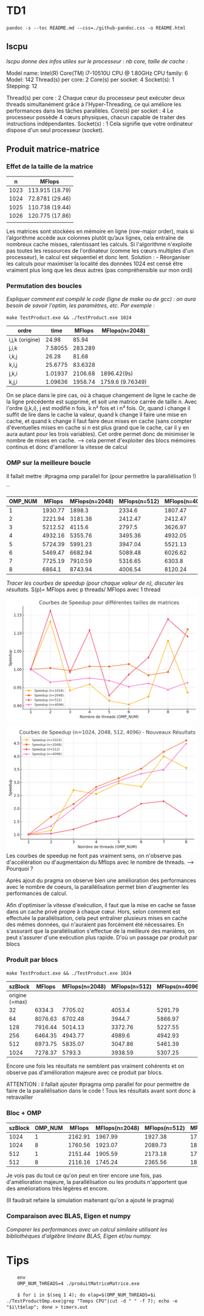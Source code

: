 
# TD1

`pandoc -s --toc README.md --css=./github-pandoc.css -o README.html`

## lscpu

*lscpu donne des infos utiles sur le processeur : nb core, taille de cache :*

 Model name:             Intel(R) Core(TM) i7-10510U CPU @ 1.80GHz
    CPU family:           6
    Model:                142
    Thread(s) per core:   2
    Core(s) per socket:   4
    Socket(s):            1
    Stepping:             12

Thread(s) per core : 2
Chaque cœur du processeur peut exécuter deux threads simultanément grâce à l'Hyper-Threading, ce qui améliore les performances dans les tâches parallèles.
Core(s) per socket : 4
Le processeur possède 4 cœurs physiques, chacun capable de traiter des instructions indépendantes.
Socket(s) : 1
Cela signifie que votre ordinateur dispose d'un seul processeur (socket).


## Produit matrice-matrice

### Effet de la taille de la matrice

  n            | MFlops
---------------|--------
1023           |113.915  (18.79)
1024           |72.8781  (29.46)
1025           |110.738  (19.44)
1026           |120.775  (17.86)
               |

Les matrices sont stockées en mémoire en ligne (row-major order), mais si l’algorithme accède aux colonnes plutôt qu’aux lignes, cela entraîne de nombreux cache misses, ralentissant les calculs.
Si l'algorithme n'exploite pas toutes les ressources de l'ordinateur (comme les cœurs multiples d'un processeur), le calcul est séquentiel et donc lent.
Solution : - Réorganiser les calculs pour maximiser la localité des données
1024 est censé être vraiment plus long que les deux autres (pas compréhensible sur mon ordi)

### Permutation des boucles

*Expliquer comment est compilé le code (ligne de make ou de gcc) : on aura besoin de savoir l'optim, les paramètres, etc. Par exemple :*

`make TestProduct.exe && ./TestProduct.exe 1024`


  ordre           | time    | MFlops  | MFlops(n=2048)
------------------|---------|---------|----------------
i,j,k (origine)   | 24.98   | 85.94   |
j,i,k             | 7.58055 | 283.289 |
i,k,j             | 26.28   | 81.68   |
k,i,j             | 25.6775 | 83.6328 |
j,k,i             | 1.01937 | 2106.68 |1896.42(9s)
k,j,i             | 1.09636 | 1958.74 |1759.6 (9.76349)


On se place dans le pire cas, où à chaque changement de ligne le cache de la ligne précédente est supprimé, et soit une matrice carrée de taille n. Avec l'ordre (j,k,i), j est modifié n fois, k n² fois et i n³ fois. Or, quand i change il suffit de lire dans le cache la valeur, quand k change il faire une mise en cache, et quand k change il faut faire deux mises en cache (sans compter d'éventuelles mises en cache si n est plus grand que le cache, car il y en aura autant pour les trois variables). Cet ordre permet donc de minimiser le nombre de mises en cache.
--> cela permet d'exploiter des blocs mémoires continus et donc d'améliorer la vitesse de calcul


### OMP sur la meilleure boucle
Il fallait mettre :#pragma omp parallel for (pour permettre la parallélisation !)

``

  OMP_NUM         | MFlops  | MFlops(n=2048) | MFlops(n=512)  | MFlops(n=4096)
------------------|---------|----------------|----------------|---------------
1                 |1930.77  |1898.3          |2334.6          |1807.47
2                 |2221.94  |3181.38         |2412.47         |2412.47
3                 |5212.52  |4115.6          |2797.5          |3626.97
4                 |4932.16  |5355.76         |3495.36         |4932.05
5                 |5724.39  |5991.23         |3947.04         |5521.13
6                 |5469.47  |6682.94         |5089.48         |6026.62
7                 |7725.19  |7910.59         |5316.65         |6303.8
8                 |6864.1   |8743.94         |4006.54         |8120.24
*Tracer les courbes de speedup (pour chaque valeur de n), discuter les résultats.*
S(p)= MFlops avec p threads/ MFlops avec 1 thread
​
 

![Etude des courbes de speed up (avant ajout pragma)](courbes.png)

![Etude des courbes de speed up (après ajout pragma)](courbes2.png)
Les courbes de speedup ne font pas vraiment sens, on n'observe pas d'accélération ou d'augmentaion du Mflops avec le nombre de threads. --> Pourquoi ?

Après ajout du pragma on observe bien une amélioration des performances avec le nombre de coeurs, la parallélisation permet bien d'augmenter les performances de calcul.

Afin d'optimiser la vitesse d'exécution, il faut que la mise en cache se fasse dans un cache privé propre à chaque cœur. Hors, selon comment est effectuée la parallélisation, cela peut entraîner plusieurs mises en cache des mêmes données, qui n'auraient pas forcément été nécessaires. En s'assurant que la parallélisation s'effectue de la meilleure des manières, on peut s'assurer d'une exécution plus rapide. D'où un passage par produit par blocs

### Produit par blocs

`make TestProduct.exe && ./TestProduct.exe 1024`

  szBlock         | MFlops  | MFlops(n=2048) | MFlops(n=512)  | MFlops(n=4096)
------------------|---------|----------------|----------------|---------------
origine (=max)    |
32                |6334.3   |7705.02         |4053.4          |5291.79
64                |8076.63  |6702.48         |3944.7          |5866.97
128               |7916.44  |5014.13         |3372.76         |5227.55
256               |6464.35  |4943.77         |4989.6          |4942.93
512               |6973.75  |5835.07         |3047.86         |5461.39
1024              |7278.37  |5793.3          |3938.59         |5307.25

Encore une fois les résultats ne semblent pas vraiment cohérents et on observe pas d'amélioration majeure avec ce produit par blocs.

ATTENTION : il fallait ajouter #pragma omp parallel for pour permettre de faire de la parallélisation dans le code ! Tous les résultats avant sont donc à retravailler



### Bloc + OMP


  szBlock      | OMP_NUM | MFlops  | MFlops(n=2048) | MFlops(n=512)  | MFlops(n=4096)|
---------------|---------|---------|----------------|----------------|---------------|
1024           |  1      |2162.91  |1967.99         |1927.38         |1788.26        |
1024           |  8      |1760.56  |1923.07         |2089.73         |1894.89        |
512            |  1      |2151.44  |1905.59         |2173.18         |1730.18        |
512            |  8      |2116.16  |1745.24         |2365.56         |1868.2         |

Je vois pas du tout ce qu'on peut en tirer encore une fois, pas d'amélioration majeure, la parallélisation ou les produits n'apportent que des améliorations très légères et encore.

(Il faudrait refaire la simulation maitenant qu'on a ajouté le pragma)


### Comparaison avec BLAS, Eigen et numpy

*Comparer les performances avec un calcul similaire utilisant les bibliothèques d'algèbre linéaire BLAS, Eigen et/ou numpy.*


# Tips

```
	env
	OMP_NUM_THREADS=4 ./produitMatriceMatrice.exe
```

```
    $ for i in $(seq 1 4); do elap=$(OMP_NUM_THREADS=$i ./TestProductOmp.exe|grep "Temps CPU"|cut -d " " -f 7); echo -e "$i\t$elap"; done > timers.out
```
